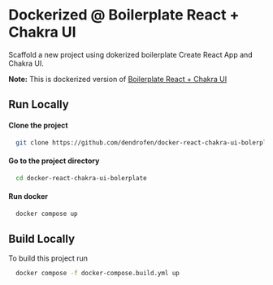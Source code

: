 # Dockerized @ Boilerplate React + Chakra UI

Scaffold a new project using dokerized boilerplate Create React App and Chakra UI.

**Note:** This is dockerized version of [Boilerplate React + Chakra UI](https://github.com/inplayo-com/react-chakra-ui-bolerplate)

## Run Locally

#### Clone the project

```bash
  git clone https://github.com/dendrofen/docker-react-chakra-ui-bolerplate
```

#### Go to the project directory

```bash
  cd docker-react-chakra-ui-bolerplate
```

#### Run docker

```bash
  docker compose up
```

## Build Locally

To build this project run

```bash
  docker compose -f docker-compose.build.yml up
```
